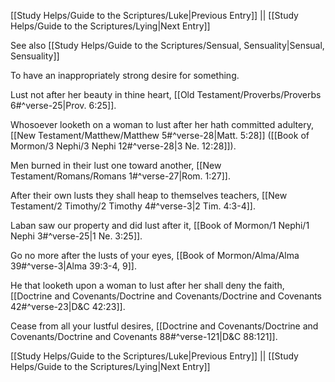 [[Study Helps/Guide to the Scriptures/Luke|Previous Entry]]  ||  [[Study Helps/Guide to the Scriptures/Lying|Next Entry]]

 See also [[Study Helps/Guide to the Scriptures/Sensual, Sensuality|Sensual, Sensuality]]

 To have an inappropriately strong desire for something.

 Lust not after her beauty in thine heart, [[Old Testament/Proverbs/Proverbs 6#^verse-25|Prov. 6:25]].

 Whosoever looketh on a woman to lust after her hath committed adultery, [[New Testament/Matthew/Matthew 5#^verse-28|Matt. 5:28]] ([[Book of Mormon/3 Nephi/3 Nephi 12#^verse-28|3 Ne. 12:28]]).

 Men burned in their lust one toward another, [[New Testament/Romans/Romans 1#^verse-27|Rom. 1:27]].

 After their own lusts they shall heap to themselves teachers, [[New Testament/2 Timothy/2 Timothy 4#^verse-3|2 Tim. 4:3-4]].

 Laban saw our property and did lust after it, [[Book of Mormon/1 Nephi/1 Nephi 3#^verse-25|1 Ne. 3:25]].

 Go no more after the lusts of your eyes, [[Book of Mormon/Alma/Alma 39#^verse-3|Alma 39:3-4, 9]].

 He that looketh upon a woman to lust after her shall deny the faith, [[Doctrine and Covenants/Doctrine and Covenants/Doctrine and Covenants 42#^verse-23|D&C 42:23]].

 Cease from all your lustful desires, [[Doctrine and Covenants/Doctrine and Covenants/Doctrine and Covenants 88#^verse-121|D&C 88:121]].

[[Study Helps/Guide to the Scriptures/Luke|Previous Entry]]  ||  [[Study Helps/Guide to the Scriptures/Lying|Next Entry]]